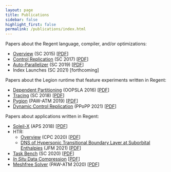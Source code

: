 ```yaml
---
layout: page
title: Publications
sidebar: false
highlight_first: false
permalink: /publications/index.html
---
```


Papers about the Regent language, compiler, and/or optimizations:

  * [Overview](https://legion.stanford.edu/publications/#sc2015) (SC 2015) \[[PDF](https://legion.stanford.edu/pdfs/regent2015.pdf)]
  * [Control Replication](https://legion.stanford.edu/publications/#cr2017) (SC 2017) \[[PDF](https://legion.stanford.edu/pdfs/cr2017.pdf)]
  * [Auto-Parallelizer](https://legion.stanford.edu/publications/#parallel2019) (SC 2019) \[[PDF](https://legion.stanford.edu/pdfs/parallelizer2019.pdf)]
  * Index Launches (SC 2021) \[forthcoming]

Papers about the Legion runtime that feature experiments written in Regent:

  * [Dependent Partitioning](https://legion.stanford.edu/publications/#dpl2016) (OOPSLA 2016) \[[PDF](https://legion.stanford.edu/pdfs/dpl2016.pdf)]
  * [Tracing](https://legion.stanford.edu/publications/#trace2018) (SC 2018) \[[PDF](https://legion.stanford.edu/pdfs/trace2018.pdf)]
  * [Pygion](https://legion.stanford.edu/publications/#pygion2019) (PAW-ATM 2019) \[[PDF](https://legion.stanford.edu/pdfs/pygion2019.pdf)]
  * [Dynamic Control Replication](https://legion.stanford.edu/publications/#dcr2021) (PPoPP 2021) \[[PDF](https://legion.stanford.edu/pdfs/dcr2021.pdf)]

Papers about applications written in Regent:

  * [Soleil-X](https://legion.stanford.edu/publications/#soleilx2018) (APS 2018) \[[PDF](https://legion.stanford.edu/pdfs/soleilx2018.pdf)]
  * HTR:
      * [Overview](https://doi.org/10.1016/j.cpc.2020.107262) (CPC 2020) \[[PDF](https://doi.org/10.1016/j.cpc.2020.107262)]
      * [DNS of Hypersonic Transitional Boundary Layer at Suborbital Enthalpies](https://doi.org/10.1017/jfm.2020.1144) (JFM 2021) \[[PDF](https://doi.org/10.1017/jfm.2020.1144)]
  * [Task Bench](https://legion.stanford.edu/publications/#taskbench2020) (SC 2020) \[[PDF](https://legion.stanford.edu/pdfs/taskbench2020.pdf)]
  * [*In Situ* Data Compression](https://sourceryinstitute.github.io/PAW/PAW-ATM20/indexPAW-ATM20.html) \[[PDF](https://raw.githubusercontent.com/sourceryinstitute/PAW/gh-pages/PAW-ATM20/extendedAbstracts/PAW-ATM2020_abstract1.pdf)]
  * [Meshfree Solver](https://legion.stanford.edu/publications/#meshfree2020) (PAW-ATM 2020) \[[PDF](https://legion.stanford.edu/pdfs/pawatm2020.pdf)]
